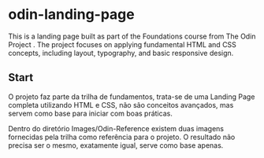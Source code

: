 # odin-landing-page
This is a landing page built as part of the Foundations course from The Odin Project . The project focuses on applying fundamental HTML and CSS concepts, including layout, typography, and basic responsive design.

## Start

O projeto faz parte da trilha de fundamentos, trata-se de uma Landing Page completa utilizando HTML e CSS, não são conceitos avançados, mas servem como base para iniciar com boas práticas.

Dentro do diretório Images/Odin-Reference existem duas imagens fornecidas pela trilha como referência para o projeto. O resultado não precisa ser o mesmo, exatamente igual, serve como base apenas.